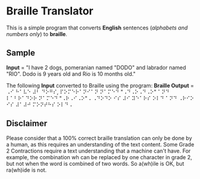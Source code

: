 # Braille Translator
This is a simple program that converts **English** sentences (*alphabets and numbers only*) to **braille**.

## Sample
**Input** = "I have 2 dogs, pomeranian named "DODO" and labrador named "RIO". Dodo is 9 years old and Rio is 10 months old."

The following **Input** converted to Braille using the program:
**Braille Output** = ⠠⠊ ⠓⠁⠧⠑ ⠼⠃ ⠙⠕⠛⠎, ⠏⠕⠍⠑⠗⠁⠝⠊⠁⠝ ⠝⠁⠍⠑⠙ "⠠⠙⠠⠕⠠⠙⠠⠕" ⠁⠝⠙ ⠇⠁⠃⠗⠁⠙⠕⠗ ⠝⠁⠍⠑⠙ "⠠⠗⠠⠊⠠⠕"⠠ ⠠⠙⠕⠙⠕ ⠊⠎ ⠼⠊ ⠽⠑⠁⠗⠎ ⠕⠇⠙ ⠁⠝⠙ ⠠⠗⠊⠕ ⠊⠎ ⠼⠁⠼⠚ ⠍⠕⠝⠞⠓⠎ ⠕⠇⠙⠠

## Disclaimer
Please consider that a 100% correct braille translation can only be done by a human, as this requires an understanding of the text content. Some Grade 2 Contractions require a text understanding that a machine can't have. For example, the combination wh can be replaced by one character in grade 2, but not when the word is combined of two words. So a(wh)ile is OK, but ra(wh)ide is not.